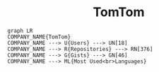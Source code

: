 <h1 align="center">TomTom</h1>

```mermaid
graph LR
COMPANY_NAME{TomTom}
COMPANY_NAME ---> U{Users} ---> UN[18]
COMPANY_NAME ---> R{Repositories} ---> RN[376]
COMPANY_NAME ---> G{Gists} ---> GN[46]
COMPANY_NAME ---> ML{Most Used<br>Languages}
```
